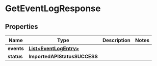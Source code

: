 

# GetEventLogResponse


## Properties

| Name | Type | Description | Notes |
|------------ | ------------- | ------------- | -------------|
|**events** | [**List&lt;EventLogEntry&gt;**](EventLogEntry.md) |  |  |
|**status** | **ImportedAPIStatusSUCCESS** |  |  |




